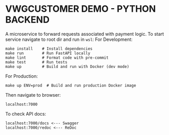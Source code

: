 # VWGCUSTOMER DEMO - PYTHON BACKEND

A microservice to forward requests associated with payment logic.
To start service navigate to root dir and run in `wsl`:
For Development:
```
make install    # Install dependencies
make run        # Run FastAPI locally
make lint       # Format code with pre-commit
make test       # Run tests
make up         # Build and run with Docker (dev mode)
```
For Production:
```
make up ENV=prod  # Build and run production Docker image
```
Then navigate to browser:
```
localhost:7000
```

To check API docs:
```
localhost:7000/docs <--- Swagger
localhost:7000/redoc <--- ReDoc
```
